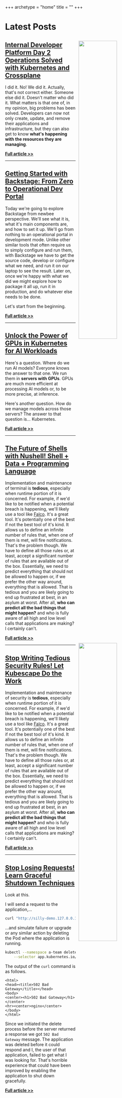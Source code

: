 +++
archetype = "home"
title = ""
+++

# Latest Posts

<img src="/internal-developer-platforms/internal-developer-platform-day-2-operations-solved-with-kubernetes-and-crossplane/thumbnail-03.jpg" style="width:50%; float:right; padding: 10px">

## [Internal Developer Platform Day 2 Operations Solved with Kubernetes and Crossplane](/internal-developer-platforms/internal-developer-platform-day-2-operations-solved-with-kubernetes-and-crossplane)

I did it. No! We did it. Actually, that's not correct either. Someone else did it. Doesn't matter who did it. What matters is that one of, in my opinion, big problems has been solved. Developers can now not only create, update, and remove their applications and infrastructure, but they can also get to know **what's happening with the resources they are managing**.

**[Full article >>](/internal-developer-platforms/internal-developer-platform-day-2-operations-solved-with-kubernetes-and-crossplane)**

---

<img src="/internal-developer-platforms/getting-started-with-backstage-from-zero-to-operational-dev-portal/thumbnail-02.jpg" style="width:50%; float:right; padding: 10px">

## [Getting Started with Backstage: From Zero to Operational Dev Portal](/internal-developer-platforms/getting-started-with-backstage-from-zero-to-operational-dev-portal)

Today we're going to explore Backstage from newbee perspective. We'll see what it is, what it's main components are, and how to set it up. We'll go from nothing to an operational portal in development mode. Unlike other similar tools that often require us to simply configure and run them, with Backstage we have to get the source code, develop or configure what we need, and run it on our laptop to see the result. Later on, once we're happy with what we did we might explore how to package it all up, run it in production, and do whatever else needs to be done.

Let's start from the beginning.

**[Full article >>](/internal-developer-platforms/getting-started-with-backstage-from-zero-to-operational-dev-portal)**

---

<img src="/ai/unlock-the-power-of-gpus-in-kubernetes-for-ai-workloads/thumbnail-01.jpg" style="width:50%; float:right; padding: 10px">

## [Unlock the Power of GPUs in Kubernetes for AI Workloads](/ai/unlock-the-power-of-gpus-in-kubernetes-for-ai-workloads)

Here's a question. Where do we run AI models? Everyone knows the answer to that one. We run them in **servers with GPUs**. GPUs are much more efficient at processing AI models or, to be more precise, at inference.

Here's another question. How do we manage models across those servers? The answer to that question is... Kubernetes.

**[Full article >>](/ai/unlock-the-power-of-gpus-in-kubernetes-for-ai-workloads)**

---

<img src="/terminal/discover-the-future-of-shells-with-nushell/thumbnail-03.jpg" style="width:50%; float:right; padding: 10px">

## [The Future of Shells with Nushell! Shell + Data + Programming Language](/terminal/discover-the-future-of-shells-with-nushell)

Implementation and maintenance of terminal is **tedious**, especially when runtime portion of it is concerned. For example, if we'd like to be notified when a potential breach is happening, we'll likely use a tool like [Falco](https://www.google.com/search?q=falco+terminal&sourceid=chrome&ie=UTF-8). It's a great tool. It's potentially one of the best if not the best tool of it's kind. It allows us to define an infinite number of rules that, when one of them is met, will fire notifications. That's the problem though. We have to define all those rules or, at least, accept a significant number of rules that are available out of the box. Essentially, we need to predict everything that should not be allowed to happen or, if we prefer the other way around, everything that is allowed. That is tedious and you are likely going to end up frustrated at best, in an asylum at worst. After all, **who can predict all the bad things that might happen?** and who is fully aware of all high and low level calls that applications are making? I certainly can't.

**[Full article >>](/terminal/discover-the-future-of-shells-with-nushell)**

---

<img src="/security/stop-writing-tedious-security-rules-let-kubescape-do-the-work/thumbnail-02.jpg" style="width:50%; float:right; padding: 10px">

## [Stop Writing Tedious Security Rules! Let Kubescape Do the Work](/security/stop-writing-tedious-security-rules-let-kubescape-do-the-work)

Implementation and maintenance of security is **tedious**, especially when runtime portion of it is concerned. For example, if we'd like to be notified when a potential breach is happening, we'll likely use a tool like [Falco](https://www.google.com/search?q=falco+security&sourceid=chrome&ie=UTF-8). It's a great tool. It's potentially one of the best if not the best tool of it's kind. It allows us to define an infinite number of rules that, when one of them is met, will fire notifications. That's the problem though. We have to define all those rules or, at least, accept a significant number of rules that are available out of the box. Essentially, we need to predict everything that should not be allowed to happen or, if we prefer the other way around, everything that is allowed. That is tedious and you are likely going to end up frustrated at best, in an asylum at worst. After all, **who can predict all the bad things that might happen?** and who is fully aware of all high and low level calls that applications are making? I certainly can't.

**[Full article >>](/security/stop-writing-tedious-security-rules-let-kubescape-do-the-work)**

---

<img src="/containers/stop-losing-requests-learn-graceful-shutdown-techniques/thumbnail-01.jpg" style="width:50%; float:right; padding: 10px">

## [Stop Losing Requests! Learn Graceful Shutdown Techniques](/containers/stop-losing-requests-learn-graceful-shutdown-techniques)

Look at this.

I will send a request to the application,...

```sh
curl "http://silly-demo.127.0.0.1.nip.io/fibonacci?number=50"
```

...and simulate failure or upgrade or any similar action by deleting the Pod where the application is running.

```sh
kubectl --namespace a-team delete pod \
    --selector app.kubernetes.io/name=silly-demo
```

The output of the `curl` command is as follows.

```
<html>
<head><title>502 Bad Gateway</title></head>
<body>
<center><h1>502 Bad Gateway</h1></center>
<hr><center>nginx</center>
</body>
</html>
```

Since we initiated the delete process before the server returned a response we got `502 Bad Gateway` message. The application was deleted before it could respond and I, the user of that application, failed to get what I was looking for. That's horrible experience that could have been improved by enabling the application to shut down gracefully.

**[Full article >>](/containers/stop-losing-requests-learn-graceful-shutdown-techniques)**
